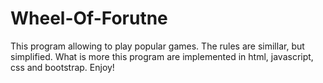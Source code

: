 # Wheel-Of-Forutne
This program allowing to play popular games. The rules are simillar, but simplified. What is more this program are implemented in html, javascript, css and bootstrap. Enjoy!
